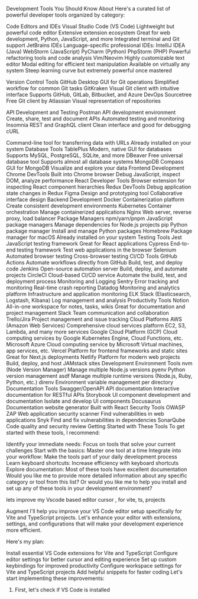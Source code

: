 Development Tools You Should Know About
Here's a curated list of powerful developer tools organized by category:

Code Editors and IDEs
Visual Studio Code (VS Code)
Lightweight but powerful code editor
Extensive extension ecosystem
Great for web development, Python, JavaScript, and more
Integrated terminal and Git support
JetBrains IDEs
Language-specific professional IDEs:
IntelliJ IDEA (Java)
WebStorm (JavaScript)
PyCharm (Python)
PhpStorm (PHP)
Powerful refactoring tools and code analysis
Vim/Neovim
Highly customizable text editor
Modal editing for efficient text manipulation
Available on virtually any system
Steep learning curve but extremely powerful once mastered




Version Control Tools
GitHub Desktop
GUI for Git operations
Simplified workflow for common Git tasks
GitKraken
Visual Git client with intuitive interface
Supports GitHub, GitLab, Bitbucket, and Azure DevOps
Sourcetree
Free Git client by Atlassian
Visual representation of repositories





API Development and Testing
Postman
API development environment
Create, share, test and document APIs
Automated testing and monitoring
Insomnia
REST and GraphQL client
Clean interface and good for debugging
cURL



Command-line tool for transferring data with URLs
Already installed on your system
Database Tools
TablePlus
Modern, native GUI for databases
Supports MySQL, PostgreSQL, SQLite, and more
DBeaver
Free universal database tool
Supports almost all database systems
MongoDB Compass
GUI for MongoDB
Visualize and explore your data
Frontend Development
Chrome DevTools
Built into Chrome browser
Debug JavaScript, inspect DOM, analyze performance
React Developer Tools
Browser extension for inspecting React component hierarchies
Redux DevTools
Debug application state changes in Redux
Figma
Design and prototyping tool
Collaborative interface design
Backend Development
Docker
Containerization platform
Create consistent development environments
Kubernetes
Container orchestration
Manage containerized applications
Nginx
Web server, reverse proxy, load balancer
Package Managers
npm/yarn/pnpm
JavaScript package managers
Manage dependencies for Node.js projects
pip
Python package manager
Install and manage Python packages
Homebrew
Package manager for macOS
Already installed on your system
Testing Tools
Jest
JavaScript testing framework
Great for React applications
Cypress
End-to-end testing framework
Test web applications in the browser
Selenium
Automated browser testing
Cross-browser testing
CI/CD Tools
GitHub Actions
Automate workflows directly from GitHub
Build, test, and deploy code
Jenkins
Open-source automation server
Build, deploy, and automate projects
CircleCI
Cloud-based CI/CD service
Automate the build, test, and deployment process
Monitoring and Logging
Sentry
Error tracking and monitoring
Real-time crash reporting
Datadog
Monitoring and analytics platform
Infrastructure and application monitoring
ELK Stack (Elasticsearch, Logstash, Kibana)
Log management and analysis
Productivity Tools
Notion
All-in-one workspace for notes, tasks, wikis
Great for documentation and project management
Slack
Team communication and collaboration
Trello/Jira
Project management and issue tracking
Cloud Platforms
AWS (Amazon Web Services)
Comprehensive cloud services platform
EC2, S3, Lambda, and many more services
Google Cloud Platform (GCP)
Cloud computing services by Google
Kubernetes Engine, Cloud Functions, etc.
Microsoft Azure
Cloud computing service by Microsoft
Virtual machines, app services, etc.
Vercel
Platform for frontend frameworks and static sites
Great for Next.js deployments
Netlify
Platform for modern web projects
Build, deploy, and host JAMstack sites
Development Environment Tools
nvm (Node Version Manager)
Manage multiple Node.js versions
pyenv
Python version management
asdf
Manage multiple runtime versions (Node.js, Ruby, Python, etc.)
direnv
Environment variable management per directory
Documentation Tools
Swagger/OpenAPI
API documentation
Interactive documentation for RESTful APIs
Storybook
UI component development and documentation
Isolate and develop UI components
Docusaurus
Documentation website generator
Built with React
Security Tools
OWASP ZAP
Web application security scanner
Find vulnerabilities in web applications
Snyk
Find and fix vulnerabilities in dependencies
SonarQube
Code quality and security review
Getting Started with These Tools
To get started with these tools, I recommend:

Identify your immediate needs: Focus on tools that solve your current challenges
Start with the basics: Master one tool at a time
Integrate into your workflow: Make the tools part of your daily development process
Learn keyboard shortcuts: Increase efficiency with keyboard shortcuts
Explore documentation: Most of these tools have excellent documentation
Would you like me to provide more detailed information about any specific category or tool from this list? Or would you like me to help you install and set up any of these tools in your development environment?



lets improve my Vscode based editor cursor , for vite, ts, projects




Augment
I'll help you improve your VS Code editor setup specifically for Vite and TypeScript projects. Let's enhance your editor with extensions, settings, and configurations that will make your development experience more efficient.

Here's my plan:

Install essential VS Code extensions for Vite and TypeScript
Configure editor settings for better cursor and editing experience
Set up custom keybindings for improved productivity
Configure workspace settings for Vite and TypeScript projects
Add helpful snippets for faster coding
Let's start implementing these improvements:

1. First, let's check if VS Code is installed